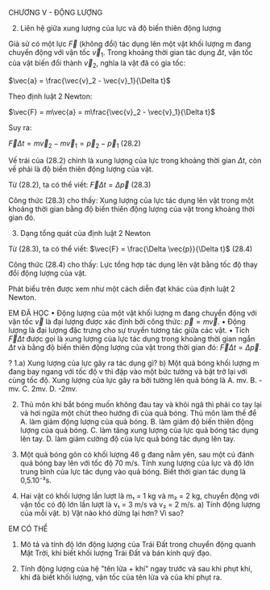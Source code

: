 CHƯƠNG V - ĐỘNG LƯỢNG

2. Liên hệ giữa xung lượng của lực và độ biến thiên động lượng

Giả sử có một lực $\vec{F}$ (không đổi) tác dụng lên một vật khối lượng m đang chuyển động với vận tốc $\vec{v}_1$. Trong khoảng thời gian tác dụng $\Delta t$, vận tốc của vật biến đổi thành $\vec{v}_2$, nghĩa là vật đã có gia tốc:

$\vec{a} = \frac{\vec{v}_2 - \vec{v}_1}{\Delta t}$

Theo định luật 2 Newton:

$\vec{F} = m\vec{a} = m\frac{\vec{v}_2 - \vec{v}_1}{\Delta t}$

Suy ra:

$\vec{F}\Delta t = m\vec{v}_2 - m\vec{v}_1 = \vec{p}_2 - \vec{p}_1$ (28.2)

Vế trái của (28.2) chính là xung lượng của lực trong khoảng thời gian $\Delta t$, còn vế phải là độ biến thiên động lượng của vật.

Từ (28.2), ta có thể viết: $\vec{F}\Delta t = \Delta \vec{p}$ (28.3)

Công thức (28.3) cho thấy:
Xung lượng của lực tác dụng lên vật trong một khoảng thời gian bằng độ biến thiên động lượng của vật trong khoảng thời gian đó.

3. Dạng tổng quát của định luật 2 Newton

Từ (28.3), ta có thể viết: $\vec{F} = \frac{\Delta \vec{p}}{\Delta t}$ (28.4)

Công thức (28.4) cho thấy: Lực tổng hợp tác dụng lên vật bằng tốc độ thay đổi động lượng của vật.

Phát biểu trên được xem như một cách diễn đạt khác của định luật 2 Newton.

EM ĐÃ HỌC
• Động lượng của một vật khối lượng m đang chuyển động với vận tốc $\vec{v}$ là đại lượng được xác định bởi công thức: $\vec{p} = m\vec{v}$.
• Động lượng là đại lượng đặc trưng cho sự truyền tương tác giữa các vật.
• Tích $\vec{F}\Delta t$ được gọi là xung lượng của lực tác dụng trong khoảng thời gian ngắn $\Delta t$ và bằng độ biến thiên động lượng của vật trong thời gian đó: $\vec{F}\Delta t = \Delta \vec{p}$.

?
1.a) Xung lượng của lực gây ra tác dụng gì?
b) Một quả bóng khối lượng m đang bay ngang với tốc độ v thì đập vào một bức tường và bật trở lại với cùng tốc độ. Xung lượng của lực gây ra bởi tường lên quả bóng là
A. mv. B. -mv. C. 2mv. D. -2mv.

2. Thủ môn khi bắt bóng muốn không đau tay và khỏi ngã thì phải co tay lại và hơi ngửa một chút theo hướng đi của quả bóng. Thủ môn làm thế để
A. làm giảm động lượng của quả bóng.
B. làm giảm độ biến thiên động lượng của quả bóng.
C. làm tăng xung lượng của lực quả bóng tác dụng lên tay.
D. làm giảm cường độ của lực quả bóng tác dụng lên tay.

3. Một quả bóng gôn có khối lượng 46 g đang nằm yên, sau một cú đánh quả bóng bay lên với tốc độ 70 m/s. Tính xung lượng của lực và độ lớn trung bình của lực tác dụng vào quả bóng. Biết thời gian tác dụng là 0,5.10⁻³s.

4. Hai vật có khối lượng lần lượt là m₁ = 1 kg và m₂ = 2 kg, chuyển động với vận tốc có độ lớn lần lượt là v₁ = 3 m/s và v₂ = 2 m/s.
a) Tính động lượng của mỗi vật.
b) Vật nào khó dừng lại hơn? Vì sao?

EM CÓ THỂ
1. Mô tả và tính độ lớn động lượng của Trái Đất trong chuyển động quanh Mặt Trời, khi biết khối lượng Trái Đất và bán kính quỹ đạo.

2. Tính động lượng của hệ "tên lửa + khí" ngay trước và sau khi phụt khí, khi đã biết khối lượng, vận tốc của tên lửa và của khí phụt ra.